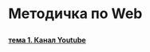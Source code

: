 # <p color = "red">Методичка по Web</p>
<b>[тема 1. Канал Youtube](https://github.com/mercuriaL-web/it-compot-web/blob/main/it-compot/%D0%9C%D0%B5%D1%82%D0%BE%D0%B4%D0%B8%D1%87%D0%BA%D0%B0%20%D0%BF%D0%BE%20Web.md)</b>
